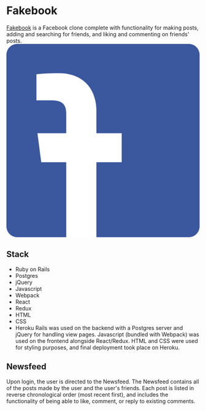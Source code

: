 # Fakebook

[Fakebook](https://derek-shue-fb-clone.herokuapp.com/) is a Facebook clone complete with functionality for making posts, adding and searching for friends, and liking and commenting on friends' posts. 
![](app/assets/images/fb-logo-2.png#logo)

## Stack
* Ruby on Rails
* Postgres
* jQuery
* Javascript
* Webpack
* React
* Redux
* HTML
* CSS
* Heroku
Rails was used on the backend with a Postgres server and jQuery for handling view pages. Javascript (bundled with Webpack) was used on the frontend alongside React/Redux. HTML and CSS were used for styling purposes, and final deployment took place on Heroku.

## Newsfeed
Upon login, the user is directed to the Newsfeed. The Newsfeed contains all of the posts made by the user and the user's friends. Each post is listed in reverse chronological order (most recent first), and includes the functionality of being able to like, comment, or reply to existing comments.